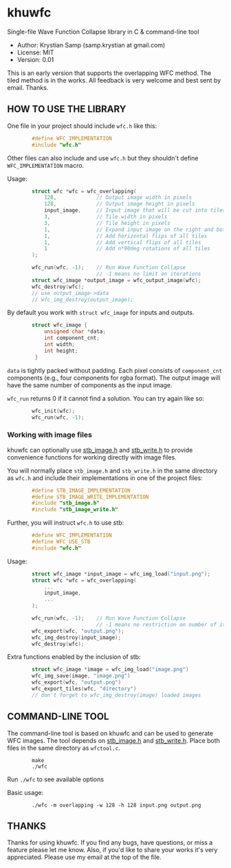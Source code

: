 # khuwfc

Single-file Wave Function Collapse library in C & command-line tool

- Author: Krystian Samp (samp.krystian at gmail.com)
- License: MIT
- Version: 0.01

This is an early version that supports the overlapping WFC method.
The tiled method is in the works. All feedback is very welcome and
best sent by email. Thanks.

## HOW TO USE THE LIBRARY

One file in your project should include `wfc.h` like this:

```c
        #define WFC_IMPLEMENTATION
        #include "wfc.h"
```

Other files can also include and use `wfc.h` but they shouldn't define
`WFC_IMPLEMENTATION` macro.

Usage:

```c
        struct wfc *wfc = wfc_overlapping(
            128,             // Output image width in pixels
            128,             // Output image height in pixels
            input_image,     // Input image that will be cut into tiles
            3,               // Tile width in pixels
            3,               // Tile height in pixels
            1,               // Expand input image on the right and bottom
            1,               // Add horizontal flips of all tiles
            1,               // Add vertical flips of all tiles
            1                // Add n*90deg rotations of all tiles
        );

        wfc_run(wfc, -1);    // Run Wave Function Collapse
                             // -1 means no limit on iterations
        struct wfc_image *output_image = wfc_output_image(wfc);
        wfc_destroy(wfc);
        // use output_image->data
        // wfc_img_destroy(output_image);
```

By default you work with `struct wfc_image` for inputs and outputs.

```c
        struct wfc_image {
            unsigned char *data;
            int component_cnt;
            int width;
            int height;
         }
```

`data` is tightly packed without padding. Each pixel consists of
`component_cnt` components (e.g., four components for rgba format).
The output image will have the same number of components as the input
image.

`wfc_run` returns 0 if it cannot find a solution. You can try again like so:

```c
        wfc_init(wfc);
        wfc_run(wfc, -1);
```

### Working with image files

khuwfc can optionally use [stb_image.h](https://github.com/nothings/stb) and [stb_write.h](https://github.com/nothings/stb) to provide
convenience functions for working directly with image files.

You will normally place `stb_image.h` and `stb_write.h` in the same
directory as `wfc.h` and include their implementations in one of the
project files:

```c
        #define STB_IMAGE_IMPLEMENTATION
        #define STB_IMAGE_WRITE_IMPLEMENTATION
        #include "stb_image.h"
        #include "stb_image_write.h"
```

Further, you will instruct `wfc.h` to use stb:

```c
        #define WFC_IMPLEMENTATION
        #define WFC_USE_STB
        #include "wfc.h"
```

Usage:

```c
        struct wfc_image *input_image = wfc_img_load("input.png");
        struct wfc *wfc = wfc_overlapping(
            ...
            input_image,
            ...
        );

        wfc_run(wfc, -1);    // Run Wave Function Collapse
                             // -1 means no restriction on number of iterations
        wfc_export(wfc, "output.png");
        wfc_img_destroy(input_image);
        wfc_destroy(wfc);
```

Extra functions enabled by the inclusion of stb:

```c
        struct wfc_image *image = wfc_img_load("image.png")
        wfc_img_save(image, "image.png")
        wfc_export(wfc, "output.png")
        wfc_export_tiles(wfc, "directory")
        // don't forget to wfc_img_destroy(image) loaded images
```

## COMMAND-LINE TOOL

The command-line tool is based on khuwfc and can be used to generate WFC
images. The tool depends on [stb_image.h](https://github.com/nothings/stb) and [stb_write.h](https://github.com/nothings/stb).
Place both files in the same directory as `wfctool.c`.

```
        make
        ./wfc
```

Run `./wfc` to see available options


Basic usage:

```
        ./wfc -m overlapping -w 128 -h 128 input.png output.png
```

## THANKS

Thanks for using khuwfc. If you find any bugs, have questions, or miss
a feature please let me know. Also, if you'd like to share your works
it's very appreciated. Please use my email at the top of the file.

